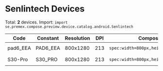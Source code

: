 # Senlintech Devices

Total: **2** devices. Import: `import se.premex.compose.preview.device.catalog.android.Senlintech`

| Code | Constant | Resolution | DPI | Compose Spec | Preview Usage |
|------|----------|------------|-----|-------------|---------------|
| pad6_EEA | PAD6_EEA | 800x1280 | 213 | `spec:width=800px,height=1280px,dpi=213` | `@Preview(device = Senlintech.PAD6_EEA)` |
| S30-Pro | S30_PRO | 800x1280 | 213 | `spec:width=800px,height=1280px,dpi=213` | `@Preview(device = Senlintech.S30_PRO)` |

<!-- Generated automatically. Do not edit manually. -->
